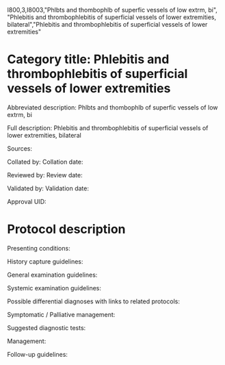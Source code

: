 I800,3,I8003,"Phlbts and thombophlb of superfic vessels of low extrm, bi", "Phlebitis and thrombophlebitis of superficial vessels of lower extremities, bilateral","Phlebitis and thrombophlebitis of superficial vessels of lower extremities"
# Category title: Phlebitis and thrombophlebitis of superficial vessels of lower extremities

Abbreviated description: Phlbts and thombophlb of superfic vessels of low extrm, bi

Full description: Phlebitis and thrombophlebitis of superficial vessels of lower extremities, bilateral

Sources:

Collated by:
Collation date:

Reviewed by:
Review date:

Validated by:
Validation date:

Approval UID:

# Protocol description

Presenting conditions:

History capture guidelines:

General examination guidelines:

Systemic examination guidelines:

Possible differential diagnoses with links to related protocols:

Symptomatic / Palliative management:

Suggested diagnostic tests:

Management:

Follow-up guidelines:
